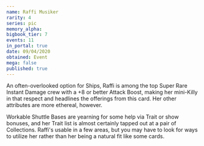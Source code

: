 ```yaml
---
name: Raffi Musiker
rarity: 4
series: pic
memory_alpha:
bigbook_tier: 7
events: 11
in_portal: true
date: 09/04/2020
obtained: Event
mega: false
published: true
---
```


An often-overlooked option for Ships, Raffi is among the top Super Rare Instant Damage crew with a +8 or better Attack Boost, making her mini-Killy in that respect and headlines the offerings from this card. Her other attributes are more ethereal, however.

Workable Shuttle Bases are yearning for some help via Trait or show bonuses, and her Trait list is almost certainly tapped out at a pair of Collections. Raffi's usable in a few areas, but you may have to look for ways to utilize her rather than her being a natural fit like some cards.

